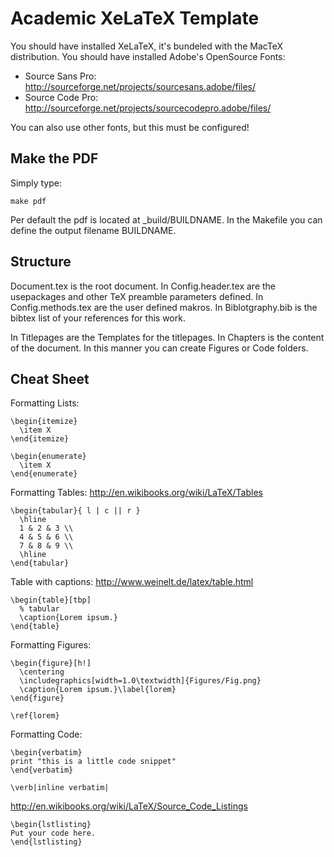Academic XeLaTeX Template
=========================

You should have installed XeLaTeX, it's bundeled with the MacTeX distribution.
You should have installed Adobe's OpenSource Fonts:

  * Source Sans Pro: http://sourceforge.net/projects/sourcesans.adobe/files/
  * Source Code Pro: http://sourceforge.net/projects/sourcecodepro.adobe/files/

You can also use other fonts, but this must be configured!

Make the PDF
------------

Simply type:

    make pdf

Per default the pdf is located at _build/BUILDNAME.
In the Makefile you can define the output filename BUILDNAME.

Structure
---------

Document.tex is the root document.
In Config.header.tex are the usepackages and other TeX preamble parameters defined.
In Config.methods.tex are the user defined makros.
In Biblotgraphy.bib is the bibtex list of your references for this work.

In Titlepages are the Templates for the titlepages.
In Chapters is the content of the document.
In this manner you can create Figures or Code folders.

Cheat Sheet
-----------

Formatting Lists:

    \begin{itemize}
      \item X
    \end{itemize}

    \begin{enumerate}
      \item X
    \end{enumerate}

Formatting Tables: http://en.wikibooks.org/wiki/LaTeX/Tables

    \begin{tabular}{ l | c || r }
      \hline                        
      1 & 2 & 3 \\
      4 & 5 & 6 \\
      7 & 8 & 9 \\
      \hline  
    \end{tabular}

Table with captions: http://www.weinelt.de/latex/table.html

    \begin{table}[tbp]
      % tabular
      \caption{Lorem ipsum.}
    \end{table}


Formatting Figures:

    \begin{figure}[h!]
      \centering
      \includegraphics[width=1.0\textwidth]{Figures/Fig.png}
      \caption{Lorem ipsum.}\label{lorem}
    \end{figure}

    \ref{lorem}

Formatting Code:

    \begin{verbatim}
    print "this is a little code snippet"
    \end{verbatim}

    \verb|inline verbatim|

http://en.wikibooks.org/wiki/LaTeX/Source_Code_Listings

    \begin{lstlisting}
    Put your code here.
    \end{lstlisting}
